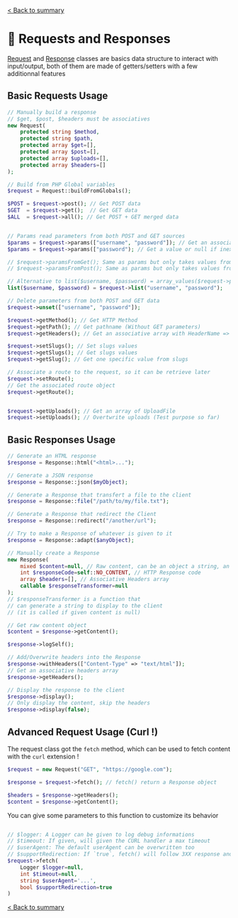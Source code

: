 [< Back to summary](../home.md)

# 📨 Requests and Responses

[Request](../../Classes/Http/Request.php) and [Response](../../Classes/Http/Response.php) classes are basics data structure to interact with input/output, both of them are made of getters/setters with a few additionnal features

## Basic Requests Usage

```php
// Manually build a response
// $get, $post, $headers must be associatives
new Request(
    protected string $method,
    protected string $path,
    protected array $get=[],
    protected array $post=[],
    protected array $uploads=[],
    protected array $headers=[]
);

// Build from PHP Global variables
$request = Request::buildFromGlobals();

$POST = $request->post(); // Get POST data
$GET  = $request->get();  // Get GET data
$ALL  = $request->all(); // Get POST + GET merged data


// Params read parameters from both POST and GET sources
$params = $request->params(["username", "password"]); // Get an associative array
$params = $request->params(["password"); // Get a value or null if inexistant

// $request->paramsFromGet(); Same as params but only takes values from GET
// $request->paramsFromPost(); Same as params but only takes values from POST

// Alternative to list($username, $password) = array_values($request->params(["username", "password"]))
list($username, $password) = $request->list("username", "password");

// Delete parameters from both POST and GET data
$request->unset(["username", "password"]);

$request->getMethod(); // Get HTTP Method
$request->getPath(); // Get pathname (Without GET parameters)
$request->getHeaders(); // Get an associative array with HeaderName => HeaderValue

$request->setSlugs(); // Set slugs values
$request->getSlugs(); // Get slugs values
$request->getSlug(); // Get one specific value from slugs

// Associate a route to the request, so it can be retrieve later
$request->setRoute();
// Get the associated route object
$request->getRoute();


$request->getUploads(); // Get an array of UploadFile
$request->setUploads(); // Overtwrite uploads (Test purpose so far)
```

## Basic Responses Usage

```php
// Generate an HTML response
$response = Response::html("<html>...");

// Generate a JSON response
$response = Response::json($myObject);

// Generate a Response that transfert a file to the client
$response = Response::file("/path/to/my/file.txt");

// Generate a Response that redirect the Client
$response = Response::redirect("/another/url");

// Try to make a Response of whatever is given to it
$response = Response::adapt($anyObject);

// Manually create a Response
new Response(
    mixed $content=null, // Raw content, can be an object a string, an array...etc
    int $responseCode=self::NO_CONTENT, // HTTP Response code
    array $headers=[], // Associative Headers array
    callable $responseTransformer=null
);
// $responseTransformer is a function that
// can generate a string to display to the client
// (it is called if given content is null)

// Get raw content object
$content = $response->getContent();

$response->logSelf();

// Add/Overwrite headers into the Response
$response->withHeaders(["Content-Type" => "text/html"]);
// Get an associative headers array
$response->getHeaders();

// Display the response to the client
$response->display();
// Only display the content, skip the headers
$response->display(false);
```


## Advanced Request Usage (Curl !)

The request class got the `fetch` method, which can be
used to fetch content with the `curl` extension !

```php
$request = new Request("GET", "https://google.com");

$response = $request->fetch(); // fetch() return a Response object

$headers = $response->getHeaders();
$content = $response->getContent();
```

You can give some parameters to this function
to customize its behavior

```php

// $logger: A Logger can be given to log debug informations
// $timeout: If given, will given the CURL handler a max timeout
// $userAgent: The default userAgent can be overwritten too
// $supportRedirection: If `true`, fetch() will follow 3XX response and return the last response
$request->fetch(
    Logger $logger=null,
    int $timeout=null,
    string $userAgent='...',
    bool $supportRedirection=true
)
```

[< Back to summary](../home.md)